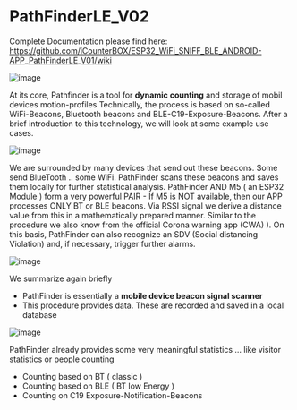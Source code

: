 # PathFinderLE_V02

Complete Documentation please find here: https://github.com/iCounterBOX/ESP32_WiFi_SNIFF_BLE_ANDROID-APP_PathFinderLE_V01/wiki

![image](https://user-images.githubusercontent.com/37293282/97838122-d9a9ca00-1cdf-11eb-957b-64715ebd4b73.png)

At its core, Pathfinder is a tool for **dynamic counting** and storage  of mobil devices motion-profiles
Technically, the process is based on so-called WiFi-Beacons, Bluetooth beacons and BLE-C19-Exposure-Beacons.
After a brief introduction to this technology, we will look at some example use cases.



![image](https://user-images.githubusercontent.com/37293282/97839501-98ff8000-1ce2-11eb-8c8a-67c08e523eff.png)

We are surrounded by many devices that send out these beacons. Some send BlueTooth  .. some WiFi.
PathFinder scans these beacons and saves them locally for further statistical analysis.
PathFinder AND M5 ( an ESP32 Module ) form a very powerful PAIR - If M5 is NOT available, then our APP processes ONLY BT or BLE beacons.
Via RSSI signal we derive a distance value from this in a mathematically prepared manner. Similar to the procedure we also know from the official Corona warning app (CWA) ). On this basis, PathFinder can also recognize an SDV (Social distancing Violation) and, if necessary, trigger further alarms.


![image](https://user-images.githubusercontent.com/37293282/97839603-cb10e200-1ce2-11eb-8d45-d27e9df6e372.png)


We summarize again briefly
- PathFinder is essentially a **mobile device beacon signal scanner**
- This procedure provides data. These are recorded and saved in a local database


![image](https://user-images.githubusercontent.com/37293282/97839698-fabfea00-1ce2-11eb-89ae-3116bdc17a65.png)


PathFinder already provides some very meaningful statistics ... like visitor statistics or people counting
- Counting based on BT ( classic )
- Counting based on BLE ( BT low Energy )
- Counting on C19 Exposure-Notification-Beacons

